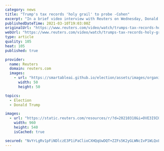 ```yaml
---
category: news
title: "Trump's tax records 'holy grail' to probe -Cohen"
excerpt: "In a brief video interview with Reuters on Wednesday, Donald Trump's former lawyer and fixer, Michael Cohen, said he'll go in for a seventh interview with the Manhattan district attorney's office as prosecutors step up the criminal investigation into the former U."
publishedDateTime: 2021-03-10T19:03:00Z
originalUrl: "https://www.reuters.com/video/watch/trumps-tax-records-holy-grail-to-probe-c-idOVE3I9IOV?chan=6g5ka85"
webUrl: "https://www.reuters.com/video/watch/trumps-tax-records-holy-grail-to-probe-c-idOVE3I9IOV?chan=6g5ka85"
type: article
quality: 105
heat: 105
published: true

provider:
  name: Reuters
  domain: reuters.com
  images:
    - url: "https://smartableai.github.io/election/assets/images/organizations/reuters.com-50x50.jpg"
      width: 50
      height: 50

topics:
  - Election
  - Donald Trump

images:
  - url: "https://static.reuters.com/resources/r/?d=20210310&i=OVE3I9IOV&r=OVE3I9IOV&t=2"
    width: 960
    height: 540
    isCached: true

secured: "NvYrLgRv1pFiNDlczE3P1iPaClioCXHQqUwDQT+ZZFs5K2yGLWNcIvP1WLQxLyPZ8F3k3KoAac4RVE0ZykX91mD+Esd+Gzp2QpxdDGORC4RnUMgrdDiQdsG2EBd6dA7MEA62FbqMwTimOOTxDdBBQI30ZUGoaQLplU7PpbPehKocg1WyCdHwC8ETW+0xL6IDYlCWqIuwwg0DO94iQlrm+n1Frov+CqMbW1uoDQOERcRmjDPETQnY3cBTxYVqjXBwxgxka5ngXi4aUlRuJBgbGrbzvH1esJ21XehWLaWBvK9najsW3aQkCoMfuqe6X/UEFf91JNKrGknrmsW/NZ6tEpdhCitQtFwpUYlUfkP1Ddw=;YXGNbDS5G2kg8SmNXWdZ3Q=="
---
```


